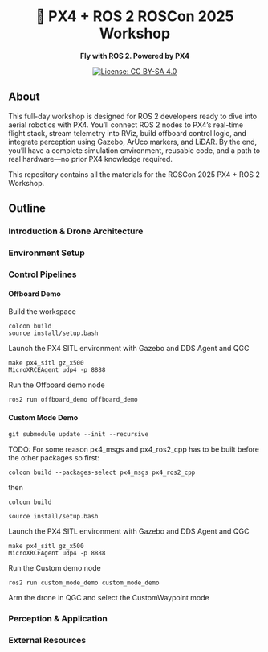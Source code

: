 <h1 align="center">🚀 PX4 + ROS 2 ROSCon 2025 Workshop</h1>

<p align="center">
    <strong>Fly with ROS 2. Powered by PX4</strong>
</p>
<p align="center">
    <a href="https://creativecommons.org/licenses/by-sa/4.0/">
        <img src="https://img.shields.io/badge/License-CC_BY--SA_4.0-lightgrey.svg" alt="License: CC BY-SA 4.0">
    </a>
</p>

## About
This full-day workshop is designed for ROS 2 developers ready to dive into aerial robotics with PX4. You’ll connect ROS 2 nodes to PX4’s real-time flight stack, stream telemetry into RViz, build offboard control logic, and integrate perception using Gazebo, ArUco markers, and LiDAR. By the end, you’ll have a complete simulation environment, reusable code, and a path to real hardware—no prior PX4 knowledge required.

This repository contains all the materials for the ROSCon 2025 PX4 + ROS 2 Workshop.

## Outline

### Introduction & Drone Architecture
### Environment Setup
### Control Pipelines
#### Offboard Demo
Build the workspace
```
colcon build
source install/setup.bash
```

Launch the PX4 SITL environment with Gazebo and DDS Agent and QGC
```
make px4_sitl gz_x500
MicroXRCEAgent udp4 -p 8888
```

Run the Offboard demo node
```
ros2 run offboard_demo offboard_demo
```
#### Custom Mode Demo
```
git submodule update --init --recursive
```
TODO: For some reason px4_msgs and px4_ros2_cpp has to be built before the other packages so first:
```
colcon build --packages-select px4_msgs px4_ros2_cpp
```
then 
```
colcon build
```
```
source install/setup.bash
```
Launch the PX4 SITL environment with Gazebo and DDS Agent and QGC
```
make px4_sitl gz_x500
MicroXRCEAgent udp4 -p 8888
```
Run the Custom demo node
```
ros2 run custom_mode_demo custom_mode_demo 
```
Arm the drone in QGC and select the CustomWaypoint mode



### Perception & Application
### External Resources